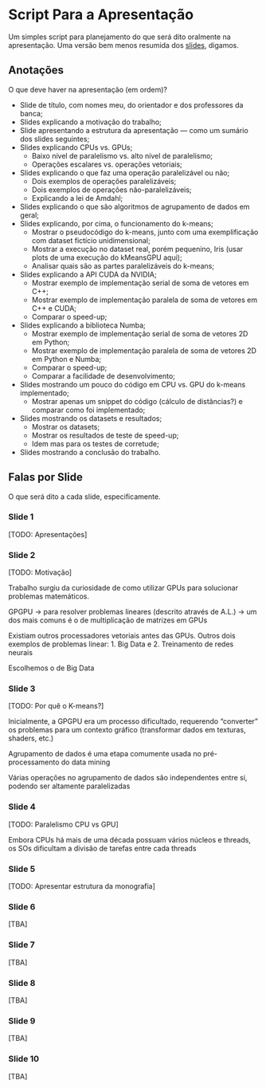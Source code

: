 # Script Para a Apresentação

Um simples script para planejamento do que será dito oralmente na apresentação. Uma versão bem menos resumida dos [slides](https://github.com/vinivosh/ufu-tcc2/blob/main/presentation/Apresenta%C3%A7%C3%A3o%20-%20TCC%202.odp), digamos.

## Anotações

O que deve haver na apresentação (em ordem)?

- Slide de título, com nomes meu, do orientador e dos professores da banca;
- Slides explicando a motivação do trabalho;
- Slide apresentando a estrutura da apresentação — como um sumário dos slides seguintes;
- Slides explicando CPUs vs. GPUs;
  - Baixo nível de paralelismo vs. alto nível de paralelismo;
  - Operações escalares vs. operações vetoriais;
- Slides explicando o que faz uma operação paralelizável ou não;
  - Dois exemplos de operações paralelizáveis;
  - Dois exemplos de operações não-paralelizáveis;
  - Explicando a lei de Amdahl;
- Slides explicando o que são algoritmos de agrupamento de dados em geral;
- Slides explicando, por cima, o funcionamento do k-means;
  - Mostrar o pseudocódigo do k-means, junto com uma exemplificação com dataset fictício unidimensional;
  - Mostrar a execução no dataset real, porém pequenino, Iris (usar plots de uma execução do kMeansGPU aqui);
  - Analisar quais são as partes paralelizáveis do k-means;
- Slides explicando a API CUDA da NVIDIA;
  - Mostrar exemplo de implementação serial de soma de vetores em C++;
  - Mostrar exemplo de implementação paralela de soma de vetores em C++ e CUDA;
  - Comparar o speed-up;
- Slides explicando a biblioteca Numba;
  - Mostrar exemplo de implementação serial de soma de vetores 2D em Python;
  - Mostrar exemplo de implementação paralela de soma de vetores 2D em Python e Numba;
  - Comparar o speed-up;
  - Comparar a facilidade de desenvolvimento;
- Slides mostrando um pouco do código em CPU vs. GPU do k-means implementado;
  - Mostrar apenas um snippet do código (cálculo de distâncias?) e comparar como foi implementado;
- Slides mostrando os datasets e resultados;
  - Mostrar os datasets;
  - Mostrar os resultados de teste de speed-up;
  - Idem mas para os testes de corretude;
- Slides mostrando a conclusão do trabalho.




## Falas por Slide

O que será dito a cada slide, especificamente.



### Slide 1

[TODO: Apresentações]



### Slide 2

[TODO: Motivação]

Trabalho surgiu da curiosidade de como utilizar GPUs para solucionar problemas matemáticos.

GPGPU → para resolver problemas lineares (descrito através de A.L.) → um dos mais comuns é o de multiplicação de matrizes em GPUs

Existiam outros processadores vetoriais antes das GPUs. Outros dois exemplos  de problemas linear: 1. Big Data e 2. Treinamento de redes neurais

Escolhemos o de Big Data



### Slide 3

[TODO: Por quê o K-means?]

Inicialmente, a GPGPU era um processo dificultado, requerendo “converter” os problemas para um contexto gráfico (transformar dados em texturas, shaders, etc.)

Agrupamento de dados é uma etapa comumente usada no pré-processamento do data mining

Várias operações no agrupamento de dados são independentes entre si, podendo ser altamente paralelizadas



### Slide 4

[TODO: Paralelismo CPU vs GPU]

Embora CPUs há mais de uma década possuam vários núcleos e threads, os SOs dificultam a divisão de tarefas entre cada threads



### Slide 5

[TODO: Apresentar estrutura da monografia]



### Slide 6

[TBA]



### Slide 7

[TBA]



### Slide 8

[TBA]



### Slide 9

[TBA]



### Slide 10

[TBA]

